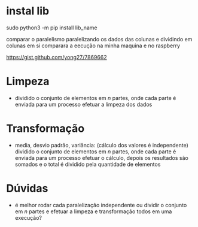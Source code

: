# instal lib
sudo python3 -m pip install lib_name


comparar o paralelismo paralelizando os dados das colunas e dividindo em colunas em si
comparara a eecução na minha maquina e no raspberry


https://gist.github.com/yong27/7869662

# Limpeza

- dividido o conjunto de elementos em *n* partes, onde cada parte é enviada para um processo efetuar a limpeza dos dados

# Transformação

- media, desvio padrão, variância: (cálculo dos valores é independente) dividido o conjunto de elementos em *n* partes, onde cada parte é enviada para um processo efetuar o cálculo, depois os resultados são somados e o total é dividido pela quantidade de elementos

# Dúvidas

- é melhor rodar cada paralelização independente ou dividir o conjunto em *n* partes e efetuar a limpeza e transformação todos em uma execução?
